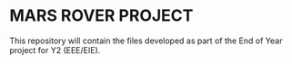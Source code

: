 MARS ROVER PROJECT
==================
This repository will contain the files developed as part of the End of Year project for Y2 (EEE/EIE).
